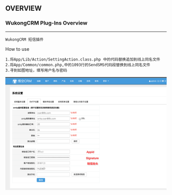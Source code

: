 ## OVERVIEW

### WukongCRM Plug-Ins Overview

------
	WukongCRM 短信插件
How to use

	1.将App/Lib/Action/SettingAction.class.php 中的代码替换追加到线上同名文件
	2.将App/Common/common.php,中的1093行的SendSMS代码段替换到线上同名文件
	3.寻到如图地址，填写用户名与密码



![Submail](./markdown/1.png)

